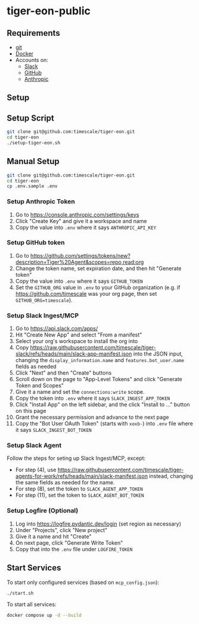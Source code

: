 # tiger-eon-public

## Requirements

* [git](https://git-scm.com/)
* [Docker](https://www.docker.com/)
* Accounts on:
  * [Slack](https://slack.com/)
  * [GitHub](https://github.com/)
  * [Anthropic](https://www.anthropic.com/)

## Setup

## Setup Script

``` bash
git clone git@github.com:timescale/tiger-eon.git
cd tiger-eon
./setup-tiger-eon.sh
```

## Manual Setup

```bash
git clone git@github.com:timescale/tiger-eon.git
cd tiger-eon
cp .env.sample .env
```

### Setup Anthropic Token

1. Go to https://console.anthropic.com/settings/keys
2. Click "Create Key" and give it a workspace and name
3. Copy the value into `.env` where it says `ANTHROPIC_API_KEY`

### Setup GitHub token

1. Go to https://github.com/settings/tokens/new?description=Tiger%20Agent&scopes=repo,read:org
2. Change the token name, set expiration date, and then hit "Generate token"
3. Copy the value into `.env` where it says `GITHUB_TOKEN`
4. Set the `GITHUB_ORG` value in `.env` to your GitHub organization (e.g. if https://github.com/timescale was your org page, then set `GITHUB_ORG=timescale`).

### Setup Slack Ingest/MCP

1. Go to https://api.slack.com/apps/
2. Hit "Create New App" and select "From a manifest"
3. Select your org's workspace to install the org into
4. Copy https://raw.githubusercontent.com/timescale/tiger-slack/refs/heads/main/slack-app-manifest.json into the JSON input, changing the `display_information.name` and `features.bot_user.name` fields as needed
5. Click "Next" and then "Create" buttons
6. Scroll down on the page to "App-Level Tokens" and click "Generate Token and Scopes"
7. Give it a name and set the `connections:write` scope.
8. Copy the token into `.env` where it says `SLACK_INGEST_APP_TOKEN`
9. Click "Install App" on the left sidebar, and the click "Install to ..." button on this page
10. Grant the necessary permission and advance to the next page
11. Copy the "Bot User OAuth Token" (starts with `xoxb-`) into `.env` file where it says `SLACK_INGEST_BOT_TOKEN`

### Setup Slack Agent

Follow the steps for seting up Slack Ingest/MCP, except:

* For step (4), use https://raw.githubusercontent.com/timescale/tiger-agents-for-work/refs/heads/main/slack-manifest.json instead, changing the same fields as needed for the name.
* For step (8), set the token to `SLACK_AGENT_APP_TOKEN`
* For step (11), set the token to `SLACK_AGENT_BOT_TOKEN`

### Setup Logfire (Optional)

1. Log into https://logfire.pydantic.dev/login (set region as necessary)
2. Under "Projects", click "New project"
3. Give it a name and hit "Create"
4. On next page, click "Generate Write Token"
5. Copy that into the `.env` file under `LOGFIRE_TOKEN`

## Start Services

To start only configured services (based on `mcp_config.json`):

```bash
./start.sh
```

To start all services:

```bash
docker compose up -d --build
```
